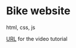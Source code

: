 # Bike website

html, css, js

[URL](https://www.youtube.com/watch?v=A86Lg4OBITg) for the video tutorial

